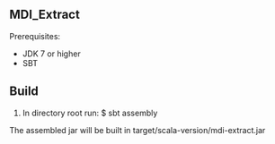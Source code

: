 MDI_Extract
-----------

Prerequisites:
* JDK 7 or higher
* SBT

Build
-----

1. In directory root run: 
		$ sbt assembly

The assembled jar will be built in target/scala-version/mdi-extract.jar